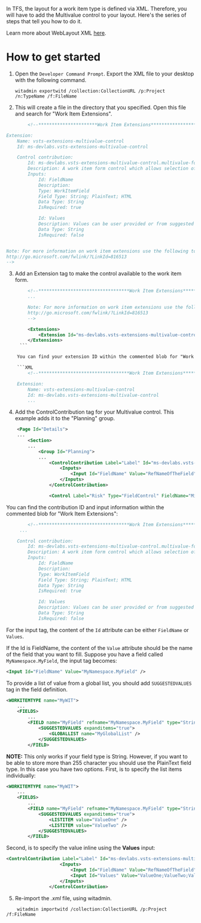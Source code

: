 In TFS, the layout for a work item type is defined via XML. Therefore, you will have to add the Multivalue control to your layout. Here's the series of steps that tell you how to do it.
 
Learn more about WebLayout XML [here](https://www.visualstudio.com/docs/work/reference/weblayout-xml-elements).

# How to get started
1.  Open the `Developer Command Prompt`.  Export the XML file to your desktop with the following command.
    ```
    witadmin exportwitd /collection:CollectionURL /p:Project /n:TypeName /f:FileName
    ```

2. This will create a file in the directory that you specified.  Open this file and search for "Work Item Extensions".

```xml
        <!--**********************Work Item Extensions**********************

Extension:
	Name: vsts-extensions-multivalue-control
	Id: ms-devlabs.vsts-extensions-multivalue-control

	Control contribution:
		Id: ms-devlabs.vsts-extensions-multivalue-control.multivalue-form-control
		Description: A work item form control which allows selection of multiple values.
		Inputs:
			Id: FieldName
			Description: 
			Type: WorkItemField
			Field Type: String; PlainText; HTML
			Data Type: String
			IsRequired: true

			Id: Values
			Description: Values can be user provided or from suggested values of the backing field
			Data Type: String
			IsRequired: false


Note: For more information on work item extensions use the following topic:
http://go.microsoft.com/fwlink/?LinkId=816513
-->
```

3. Add an Extension tag to make the control available to the work item form. 

```xml
        <!--**********************************Work Item Extensions***************************
        ...

        Note: For more information on work item extensions use the following topic:
        http://go.microsoft.com/fwlink/?LinkId=816513
        -->

        <Extensions>
            <Extension Id="ms-devlabs.vsts-extensions-multivalue-control" />
        </Extensions>
     ```

    You can find your extension ID within the commented blob for "Work Item Extensions": 

    ```XML
        <!--**********************************Work Item Extensions***************************

    Extension:
        Name: vsts-extensions-multivalue-control
        Id: ms-devlabs.vsts-extensions-multivalue-control
        ...
```

4. Add the ControlContribution tag for your Multivalue control. This example adds it to the "Planning" group.

```xml
    <Page Id="Details">
    ...
        <Section>
        ...
            <Group Id="Planning">
            ...
                <ControlContribution Label="Label" Id="ms-devlabs.vsts-extensions-multivalue-control.multivalue-form-control">
                    <Inputs>
                        <Input Id="FieldName" Value="RefNameOfTheField" />
                    </Inputs>
                </ControlContribution>

                <Control Label="Risk" Type="FieldControl" FieldName="Microsoft.VSTS.Common.Risk" />
```

You can find the contribution ID and input information within the commented blob for "Work Item Extensions": 

```XML
        <!--**********************************Work Item Extensions***************************
     ...

	Control contribution:
		Id: ms-devlabs.vsts-extensions-multivalue-control.multivalue-form-control
		Description: A work item form control which allows selection of multiple values.
		Inputs:
			Id: FieldName
			Description: 
			Type: WorkItemField
			Field Type: String; PlainText; HTML
			Data Type: String
			IsRequired: true

			Id: Values
			Description: Values can be user provided or from suggested values of the backing field
			Data Type: String
			IsRequired: false
```

For the input tag, the content of the `Id` attribute can be either `FieldName` or `Values`.

If the Id is FieldName, the content of the `Value` attribute should be the name of the field that you want to fill. Suppose you have a field called `MyNamespace.MyField`, the input tag becomes:

```XML
<Input Id="FieldName" Value="MyNamespace.MyField" />
```

To provide a list of value from a global list, you should add `SUGGESTEDVALUES` tag in the field definition. 
```XML
<WORKITEMTYPE name="MyWIT">
    ...
    <FIELDS>
        ...
        <FIELD name="MyField" refname="MyNamespace.MyField" type="String">
            <SUGGESTEDVALUES expanditems="true">
                <GLOBALLIST name="MyGlobalList" />
            </SUGGESTEDVALUES>
        </FIELD>
```
**NOTE:** This only works if your field type is String. However, if you want to be able to store more than 255 character you should use the PlainText field type. In this case you have two options. First, is to specify the list items individually:
```XML
<WORKITEMTYPE name="MyWIT">
    ...
    <FIELDS>
        ...
        <FIELD name="MyField" refname="MyNamespace.MyField" type="String">
            <SUGGESTEDVALUES expanditems="true">
                <LISTITEM value="ValueOne" />
                <LISTITEM value="ValueTwo" />
            </SUGGESTEDVALUES>
        </FIELD>
```

Second, is to specify the value inline using the **Values** input:
```XML
<ControlContribution Label="Label" Id="ms-devlabs.vsts-extensions-multivalue-control.multivalue-form-control">
                    <Inputs>
                        <Input Id="FieldName" Value="RefNameOfTheField" />
                        <Input Id="Values" Value="ValueOne;ValueTwo;ValueThree;ValueFour" />
                    </Inputs>
                </ControlContribution>
```


5. Re-import the *.xml* file, using witadmin. 
```
    witadmin importwitd /collection:CollectionURL /p:Project /f:FileName
``` 

